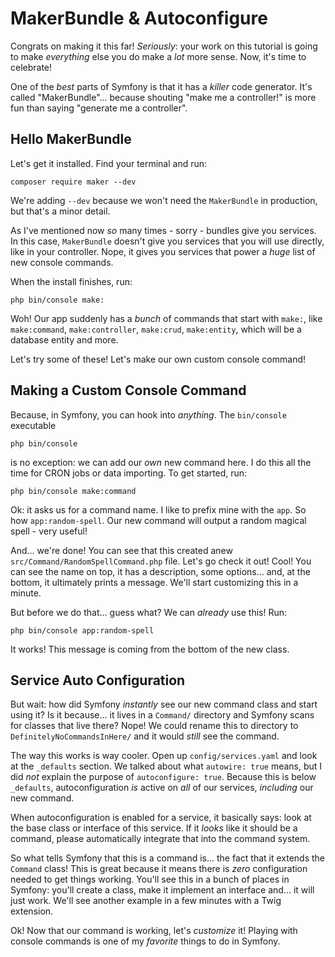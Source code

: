 # MakerBundle & Autoconfigure

Congrats on making it this far! *Seriously*: your work on this tutorial is going
to make *everything* else you do make a *lot* more sense. Now, it's time to celebrate!

One of the *best* parts of Symfony is that it has a *killer* code generator.
It's called "MakerBundle"... because shouting "make me a controller!" is more fun
than saying "generate me a controller".

## Hello MakerBundle

Let's get it installed. Find your terminal and run:

```terminal
composer require maker --dev
```

We're adding `--dev` because we won't need the `MakerBundle` in production,
but that's a minor detail.

As I've mentioned now *so* many times - sorry - bundles give you services. In
this case, `MakerBundle` doesn't give you services that you will use directly,
like in your controller. Nope, it gives you services that power a *huge* list
of new console commands.

When the install finishes, run:

```terminal
php bin/console make:
```

Woh! Our app suddenly has a *bunch* of commands that start with `make:`, like
`make:command`, `make:controller`, `make:crud`, `make:entity`, which will be a
database entity and more.

Let's try some of these! Let's make our own custom console command!

## Making a Custom Console Command

Because, in Symfony, you can hook into *anything*. The `bin/console` executable

```terminal-silent
php bin/console
```

is no exception: we can add our *own* new command here. I do this all the time
for CRON jobs or data importing. To get started, run:

```terminal
php bin/console make:command
```

Ok: it asks us for a command name. I like to prefix mine with the `app`. So how
`app:random-spell`. Our new command will output a random magical spell - very useful!

And... we're done! You can see that this created anew
`src/Command/RandomSpellCommand.php` file. Let's go check it out! Cool! You can
see the name on top, it has a description, some options... and, at the bottom, it
ultimately prints a message. We'll start customizing this in a minute.

But before we do that... guess what? We can *already* use this! Run:

```terminal
php bin/console app:random-spell
```

It works! This message is coming from the bottom of the new class.

## Service Auto Configuration

But wait: how did Symfony *instantly* see our new command class and start using it?
Is it because... it lives in a `Command/` directory and Symfony scans for classes
that live there? Nope! We could rename this to directory to
`DefinitelyNoCommandsInHere/` and it would *still* see the command.

The way this works is way cooler. Open up `config/services.yaml` and look at
the `_defaults` section. We talked about what `autowire: true` means, but I did
*not* explain the purpose of `autoconfigure: true`. Because this is below
`_defaults`, autoconfiguration *is* active on *all* of our services, *including*
our new command.

When autoconfiguration is enabled for a service, it basically says: look at the
base class or interface of this service. If it *looks* like it should be a command,
please automatically integrate that into the command system.

So what tells Symfony that this is a command is... the fact that it extends the
`Command` class! This is great because it means there is *zero* configuration needed
to get things working. You'll see this in a bunch of places in Symfony: you'll
create a class, make it implement an interface and... it will just work. We'll
see another example in a few minutes with a Twig extension.

Ok! Now that our command is working, let's *customize* it! Playing with console
commands is one of my *favorite* things to do in Symfony.
